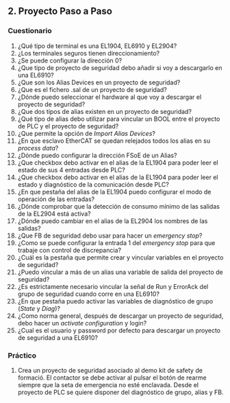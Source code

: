 ## 2. Proyecto Paso a Paso  ##
### Cuestionario ###
1. ¿Qué tipo de terminal es una EL1904, EL6910 y EL2904?
2. ¿Los terminales seguros tienen direccionamiento?
3. ¿Se puede configurar la dirección 0?
4. ¿Que tipo de proyecto de seguridad debo añadir si voy a descargarlo en una EL6910?
5. ¿Que son los Alias Devices en un proyecto de seguridad?
6. ¿Que es el fichero .sal de un proyecto de seguridad?
7. ¿Dónde puedo seleccionar el hardware al que voy a descargar el proyecto de seguridad?
8. ¿Que dos tipos de alias existen en un proyecto de seguridad?
9. ¿Qué tipo de alias debo utilizar para vincular un BOOL entre el proyecto de PLC y el proyecto de seguridad?
10. ¿Que permite la opción de *Import Alias Devices*?
11. ¿En que esclavo EtherCAT se quedan relejados todos los alias en su *process data*?
12. ¿Dónde puedo configurar la dirección FSoE de un Alias?
13. ¿Que checkbox debo activar en el alias de la EL1904 para poder leer el estado de sus 4 entradas desde PLC?
14. ¿Que checkbox debo activar en el alias de la EL1904 para poder leer el estado y diagnóstico de la comunicación desde PLC?
15. ¿En que pestaña del alias de la EL1904 puedo configurar el modo de operación de las entradas?
16. ¿Dónde comprobar que la detección de consumo mínimo de las salidas de la EL2904 está activa?
17. ¿Dónde puedo cambiar en el alias de la EL2904 los nombres de las salidas?
18. ¿Que FB de seguridad debo usar para hacer un *emergency stop*?
19. ¿Como se puede configurar la entrada 1 del *emergency stop* para que trabaje con control de discrepancia?
20. ¿Cuál es la pestaña que permite crear y vincular variables en el proyecto de seguridad?
21. ¿Puedo vincular a más de un alias una variable de salida del proyecto de seguridad?
22. ¿Es estrictamente necesario vincular la señal de Run y ErrorAck del grupo de seguridad cuando corre en una EL6910?
23. ¿En que pestaña puedo activar las variables de diagnóstico de grupo (*State* y *Diag*)?
24. ¿Como norma general, después de descargar un proyecto de seguridad, debo hacer un *activate configuration* y login?
25. ¿Cual es el usuario y password por defecto para descargar un proyecto de seguridad a una EL6910?

### Práctico ###
1. Crea un proyecto de seguridad asociado al demo kit de safety de formació. El contactor se debe activar al pulsar el botón de rearme siempre que la seta de emergencia no esté enclavada. Desde el proyecto de PLC se quiere disponer del diagnóstico de grupo, alias y FB.  